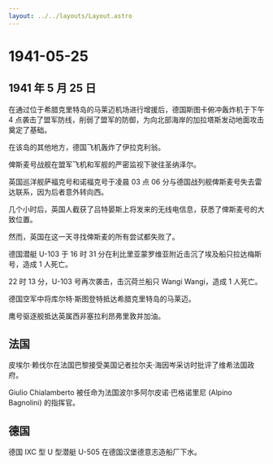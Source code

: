 ```yaml
---
layout: ../../layouts/Layout.astro
---
```


# 1941-05-25

## 1941 年 5 月 25 日

在通过位于希腊克里特岛的马莱迈机场进行增援后，德国斯图卡俯冲轰炸机于下午
4
点袭击了盟军防线，削弱了盟军的防御，为向北部海岸的加拉塔斯发动地面攻击奠定了基础。

在该岛的其他地方，德国飞机轰炸了伊拉克利翁。

俾斯麦号战舰在盟军飞机和军舰的严密监视下驶往圣纳泽尔。

英国巡洋舰萨福克号和诺福克号于凌晨 03 点 06
分与德国战列舰俾斯麦号失去雷达联系，因为后者意外转向西。

几个小时后，英国人截获了吕特晏斯上将发来的无线电信息，获悉了俾斯麦号的大致位置。

然而，英国在这一天寻找俾斯麦的所有尝试都失败了。

德国潜艇 U-103 于 16 时 31
分在利比里亚蒙罗维亚附近击沉了埃及船只拉达梅斯号，造成 1 人死亡。

22 时 13 分，U-103 号再次袭击，击沉荷兰船只 Wangi Wangi，造成 1 人死亡。

德国空军中将库尔特·斯图登特抵达希腊克里特岛的马莱迈。

鹰号驱逐舰抵达英属西非塞拉利昂弗里敦并加油。

## 法国

皮埃尔·赖伐尔在法国巴黎接受美国记者拉尔夫·海因岑采访时批评了维希法国政府。

Giulio Chialamberto 被任命为法国波尔多阿尔皮诺·巴格诺里尼 (Alpino
Bagnolini) 的指挥官。

## 德国

德国 IXC 型 U 型潜艇 U-505 在德国汉堡德意志造船厂下水。